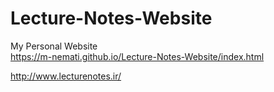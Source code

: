 # Lecture-Notes-Website
My Personal Website
<br>
https://m-nemati.github.io/Lecture-Notes-Website/index.html

http://www.lecturenotes.ir/
